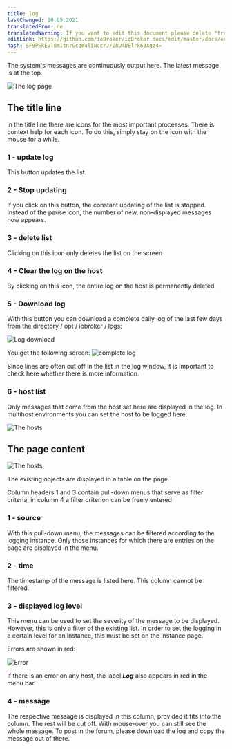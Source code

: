 ```yaml
---
title: log
lastChanged: 10.05.2021
translatedFrom: de
translatedWarning: If you want to edit this document please delete "translatedFrom" field, elsewise this document will be translated automatically again
editLink: https://github.com/ioBroker/ioBroker.docs/edit/master/docs/en/admin/log.md
hash: SF9PSkEVT8mItnrGcqW4liNccrJ/ZhU4DElrk63Agz4=
---
```

The system's messages are continuously output here. The latest message is at the top.

![The log page](../../de/admin/media/ADMIN_Log_numbers.png)

## The title line
in the title line there are icons for the most important processes. There is context help for each icon. To do this, simply stay on the icon with the mouse for a while.

### 1 - update log
This button updates the list.

### 2 - Stop updating
If you click on this button, the constant updating of the list is stopped.
Instead of the pause icon, the number of new, non-displayed messages now appears.

### 3 - delete list
Clicking on this icon only deletes the list on the screen

### 4 - Clear the log on the host
By clicking on this icon, the entire log on the host is permanently deleted.

### 5 - Download log
With this button you can download a complete daily log of the last few days from the directory / opt / iobroker / logs:

![Log download](../../de/admin/media/ADMIN_Log_download.png)

You get the following screen: ![complete log](../../de/admin/media/ADMIN_Log_download02.png)

Since lines are often cut off in the list in the log window, it is important to check here whether there is more information.

### 6 - host list
Only messages that come from the host set here are displayed in the log. In multihost environments you can set the host to be logged here.

![The hosts](../../de/admin/media/ADMIN_Log_hosts.png)

## The page content
![The hosts](../../de/admin/media/ADMIN_Log_numbers02.png)

The existing objects are displayed in a table on the page.

Column headers 1 and 3 contain pull-down menus that serve as filter criteria, in column 4 a filter criterion can be freely entered

### 1 - source
With this pull-down menu, the messages can be filtered according to the logging instance. Only those instances for which there are entries on the page are displayed in the menu.

### 2 - time
The timestamp of the message is listed here. This column cannot be filtered.

### 3 - displayed log level
This menu can be used to set the severity of the message to be displayed. However, this is only a filter of the existing list.
In order to set the logging in a certain level for an instance, this must be set on the instance page.

Errors are shown in red:

![Error](../../de/admin/media/ADMIN_Log02_error.png)

If there is an error on any host, the label ***Log*** also appears in red in the menu bar.

### 4 - message
The respective message is displayed in this column, provided it fits into the column.
The rest will be cut off. With mouse-over you can still see the whole message.
To post in the forum, please download the log and copy the message out of there.